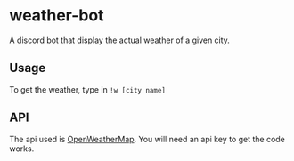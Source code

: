 # weather-bot
A discord bot that display the actual weather of a given city.

## Usage
To get the weather, type in ```!w [city name]```

## API
The api used is [OpenWeatherMap](https://openweathermap.org/api). You will need an api key to get the code works.
